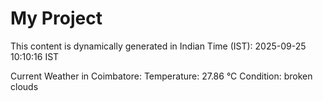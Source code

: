 # My Project

This content is dynamically generated in Indian Time (IST): 2025-09-25 10:10:16 IST


Current Weather in Coimbatore:
Temperature: 27.86 °C
Condition: broken clouds
